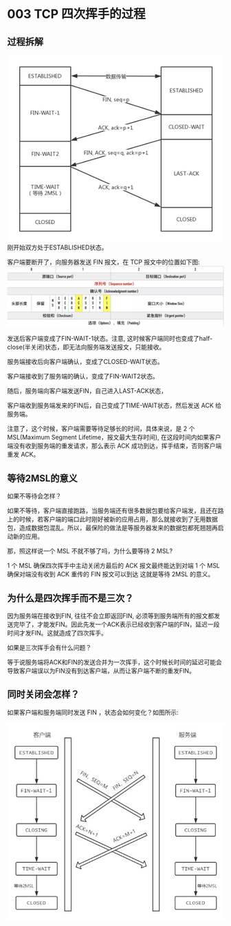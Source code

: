 # 003 TCP 四次挥手的过程
## 过程拆解
![](tcp003-1.jpg)
刚开始双方处于ESTABLISHED状态。

客户端要断开了，向服务器发送 FIN 报文，在 TCP 报文中的位置如下图:
![](tcp003-2.jpg)

发送后客户端变成了FIN-WAIT-1状态。注意, 这时候客户端同时也变成了half-close(半关闭)状态，即无法向服务端发送报文，只能接收。

服务端接收后向客户端确认，变成了CLOSED-WAIT状态。

客户端接收到了服务端的确认，变成了FIN-WAIT2状态。

随后，服务端向客户端发送FIN，自己进入LAST-ACK状态，

客户端收到服务端发来的FIN后，自己变成了TIME-WAIT状态，然后发送 ACK 给服务端。

注意了，这个时候，客户端需要等待足够长的时间，具体来说，是 2 个 MSL(Maximum Segment Lifetime，报文最大生存时间), 在这段时间内如果客户端没有收到服务端的重发请求，那么表示 ACK 成功到达，挥手结束，否则客户端重发 ACK。

## 等待2MSL的意义

如果不等待会怎样？

如果不等待，客户端直接跑路，当服务端还有很多数据包要给客户端发，且还在路上的时候，若客户端的端口此时刚好被新的应用占用，那么就接收到了无用数据包，造成数据包混乱。所以，最保险的做法是等服务器发来的数据包都死翘翘再启动新的应用。

那，照这样说一个 MSL 不就不够了吗，为什么要等待 2 MSL?

1 个 MSL 确保四次挥手中主动关闭方最后的 ACK 报文最终能达到对端
1 个 MSL 确保对端没有收到 ACK 重传的 FIN 报文可以到达
这就是等待 2MSL 的意义。

## 为什么是四次挥手而不是三次？
因为服务端在接收到FIN, 往往不会立即返回FIN, 必须等到服务端所有的报文都发送完毕了，才能发FIN。因此先发一个ACK表示已经收到客户端的FIN，延迟一段时间才发FIN。这就造成了四次挥手。

如果是三次挥手会有什么问题？

等于说服务端将ACK和FIN的发送合并为一次挥手，这个时候长时间的延迟可能会导致客户端误以为FIN没有到达客户端，从而让客户端不断的重发FIN。

## 同时关闭会怎样？

如果客户端和服务端同时发送 FIN ，状态会如何变化？如图所示:

![](tcp003-3.jpg)